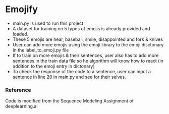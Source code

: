 # Emojify 

* main.py is used to run this project
* A dataset for training on 5 types of emojis is already provided and loaded.
* These 5 emojis are hear, baseball, smile, disappointed and fork & knives
* User can add more emojis using the emoji library to the emoji disctonary in the label_to_emoji.py file
* If to train on more emojis & their sentences, user also has to add more sentences in the train data file so he algorithm will know how to react (in addition to the emoji entry in dictonary)
* To check the response of the code to a sentence, user can input a sentence in line 20 in main.py and see for their selves.

### Reference
Code is modified from the Sequence Modeling Assignment of deeplearning.ai